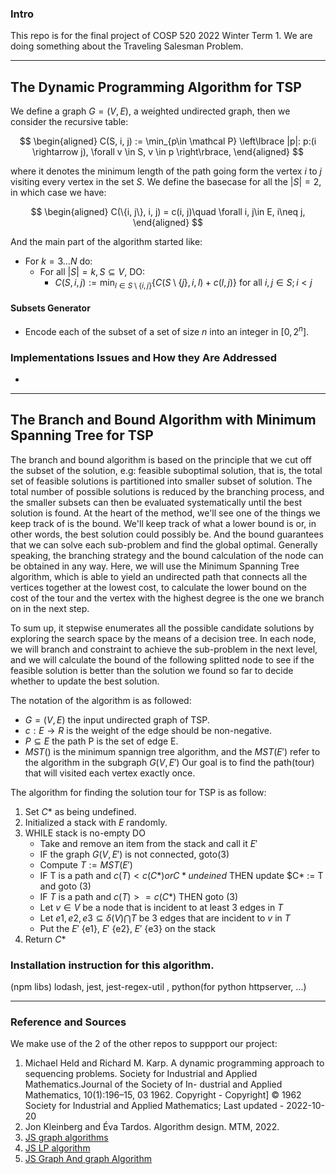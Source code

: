 ### **Intro**

This repo is for the final project of COSP 520 2022 Winter Term 1. We are doing something about the Traveling Salesman Problem. 

---
## **The Dynamic Programming Algorithm for TSP**

We define a graph $G = (V, E)$, a weighted undirected graph, then we consider the recursive table: 

$$
\begin{aligned}
    C(S, i, j) := \min_{p\in \mathcal P}
    \left\lbrace
        |p|: p:(i \rightarrow j), \forall v \in S, v \in p
    \right\rbrace, 
\end{aligned}
$$

where it denotes the minimum length of the path going form the vertex $i$ to $j$ visiting every vertex in the set $S$. We define the basecase for all the $|S| = 2$, in which case we have: 

$$
\begin{aligned}
    C(\{i, j\}, i, j) = c(i, j)\quad \forall i, j\in E, i\neq j, 
\end{aligned}
$$

And the main part of the algorithm started like: 

* For $k = 3...N$ do: 
  * For all $|S| = k, S \subseteq V$, DO: 
    * $C(S, i, j) :=\min_{l \in S\setminus \{i, j\}}\{C(S\setminus \{j\}, i, l) + c(l, j)\}$ for all $i ,j \in S; i < j$

#### **Subsets Generator**

* Encode each of the subset of a set of size $n$ into an integer in $[0, 2^n]$. 

### **Implementations Issues and How they Are Addressed**

* 

---
## **The Branch and Bound Algorithm with Minimum Spanning Tree for TSP**

The branch and bound algorithm is based on the principle that we cut off the subset of the solution, e.g: feasible suboptimal solution, that is, the total set of feasible solutions is partitioned into smaller subset of solution. 
The total number of possible solutions is reduced by the branching process, and the smaller subsets can then be evaluated systematically until the best solution is found. 
At the heart of the method, we'll see one of the things we keep track of is the bound. We'll keep track of what a lower bound is or, in other words, the best solution could possibly be. And the bound guarantees that we can solve each sub-problem and find the global optimal. Generally speaking, the branching strategy and the bound calculation of the node can be obtained in any way. Here, we will use the Minimum Spanning Tree algorithm, which is able to yield an undirected path that connects all the vertices together at the lowest cost, to calculate the lower bound on the cost of the tour and the vertex with the highest degree is the one we branch on in the next step.


To sum up, it stepwise enumerates all the possible candidate solutions by exploring the search space by the means of a decision tree.
In each node, we will branch and constraint to achieve the sub-problem in the next level, and we will calculate the bound of the following splitted node to see if the feasible solution is better than the solution we found so far to decide whether to update the best solution. 


The notation of the algorithm is as followed:

 * $G = (V,E)$ the input undirected graph of TSP.
 * $c : E  \rightarrow  R$ is the weight of the edge should be non-negative.
 * $P \subseteq E$ the path P is the set of edge E.
 * $MST()$ is the minimum spannign tree algorithm, and the $MST(E')$ refer to the algorithm in the subgraph $G(V,E')$
Our goal is to find the path(tour) that will visited each vertex exactly once.

The algorithm for finding the solution tour for TSP is as follow:
1. Set $C*$ as being undefined.
2. Initialized a stack with ${E}$ randomly.
3. WHILE stack is no-empty DO
    - Take and remove an item from the stack and call it $E'$
    - IF the graph $G(V,E')$ is not connected, goto(3)
    - Compute $T := MST(E')$
    - IF T is a path and $c(T) < c(C*) or C* undeined$ 
        THEN update $C* := T and goto (3)
    - IF $T$ is a path and $c(T) >= c(C*)$ 
        THEN goto (3)
    - Let $v \in V$ be a node that is incident to at least 3 edges in $T$
    - Let $e1, e2, e3 \subseteq \delta(V) \bigcap T$ be 3 edges that are incident to $v$ in $T$
    - Put the $E'$ {e1}, $E'$ {e2}, $E'$ {e3} on the stack
12. Return $C*$

### Installation instruction for this algorithm. 

(npm libs) lodash, jest, jest-regex-util , python(for python httpserver, ...)

---
### **Reference and Sources**

We make use of the 2 of the other repos to suppport our project: 
1. Michael Held and Richard M. Karp. A dynamic programming approach to sequencing
problems. Society for Industrial and Applied Mathematics.Journal of the Society of In-
dustrial and Applied Mathematics, 10(1):196–15, 03 1962. Copyright - Copyright] © 1962
Society for Industrial and Applied Mathematics; Last updated - 2022-10-20
2. Jon Kleinberg and Éva Tardos. Algorithm design. MTM, 2022.
3. [JS graph algorithms](https://github.com/chen0040/js-graph-algorithms)
4. [JS LP algorithm](https://github.com/JWally/jsLPSolver)
5. [JS Graph And graph Algorithm](https://github.com/dagrejs/graphlib/wiki#browser-scripts)
